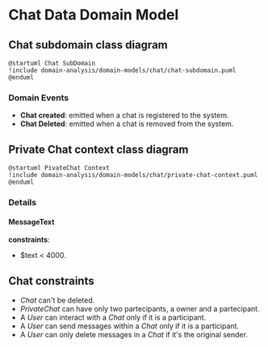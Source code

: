 # Chat Data Domain Model

## Chat subdomain class diagram
```plantuml
@startuml Chat SubDomain
!include domain-analysis/domain-models/chat/chat-subdomain.puml
@enduml
```

### Domain Events

* **Chat created**: emitted when a chat is registered to the system.
* **Chat Deleted**: emitted when a chat is removed from the system.

## Private Chat context class diagram
```plantuml
@startuml PivateChat Context
!include domain-analysis/domain-models/chat/private-chat-context.puml
@enduml
```
### Details

#### MessageText

**constraints**:

- $text < 4000.

## Chat constraints

- *Chat* can't be deleted.
- *PrivateChat* can have only two partecipants, a owner and a partecipant.
- A *User* can interact with a *Chat* only if it is a participant.
- A *User* can send messages within a *Chat* only if it is a participant.
- A *User* can only delete messages in a *Chat* if it's the original sender.